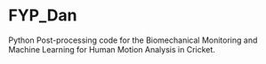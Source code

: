 # FYP_Dan

Python Post-processing code for the Biomechanical Monitoring and Machine Learning for Human Motion Analysis in Cricket.
